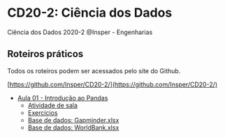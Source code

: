 # CD20-2: Ciência dos Dados

Ciência dos Dados 2020-2 @Insper - Engenharias

## Roteiros práticos

Todos os roteiros podem ser acessados pelo site do Github.

[https://github.com/Insper/CD20-2/](https://github.com/Insper/CD20-2/)

- [Aula 01 - Introdução ao Pandas](./aula01)
    - [Atividade de sala](./aula01/Aula01_Atividade_ExploratoriaManipularDF.ipynb)
    - [Exercícios](./aula01/Aula01_Exercicios_ExploratoriaManipularDF.ipynb)
    - [Base de dados: Gapminder.xlsx](./aula01/Gapminder.xlsx)
    - [Base de dados: WorldBank.xlsx](./aula01/WorldBank.xlsx)